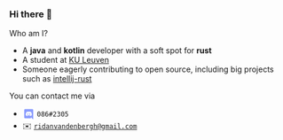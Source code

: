 ### Hi there :wave:

Who am I?
* A **java** and **kotlin** developer with a soft spot for **rust**
* A student at [KU Leuven](https://www.kuleuven.be/english/)
* Someone eagerly contributing to open source, including big projects such as [intellij-rust](https://github.com/intellij-rust/intellij-rust)

You can contact me via
* <img align="center" width="22px" height="22px" src="discord.png"> `086#2305`
* ✉️ [`ridanvandenbergh@gmail.com`](mailto:ridanvandenbergh@gmail.com)

<!--
**zeroeightysix/zeroeightysix** is a ✨ _special_ ✨ repository because its `README.md` (this file) appears on your GitHub profile.

Here are some ideas to get you started:

-  I’m currently working on ...
- 🌱 I’m currently learning ...
- 👯 I’m looking to collaborate on ...
- 🤔 I’m looking for help with ...
- 💬 Ask me about ...
- 📫 How to reach me: ...
- 😄 Pronouns: ...
- ⚡ Fun fact: ...
-->
